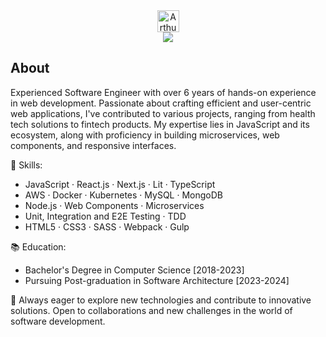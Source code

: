 <a href="https://arthurvasconcellos.com/" target="_blank">
  <div align="center">
    <img src="https://arthurvasconcellos.com/_next/image?url=%2Ffavicon.ico&w=64&q=75" alt="Arthur Vasconcellos Website" width="35" />
  </div>
  <div align="center">
    <img src="https://img.shields.io/badge/-arthurvasconcellos.com-0f2027?style=flat-square&logo=xxxxxxx&logoColor=white&link=https://arthurvasconcellos.com/" />
  </div>
</a>

## About

Experienced Software Engineer with over 6 years of hands-on experience in web development. Passionate about crafting efficient and user-centric web applications, I've contributed to various projects, ranging from health tech solutions to fintech products. My expertise lies in JavaScript and its ecosystem, along with proficiency in building microservices, web components, and responsive interfaces.

🔧 Skills:

- JavaScript · React.js · Next.js · Lit · TypeScript
- AWS · Docker · Kubernetes · MySQL · MongoDB
- Node.js · Web Components · Microservices
- Unit, Integration and E2E Testing · TDD
- HTML5 · CSS3 · SASS · Webpack · Gulp

📚 Education:

- Bachelor's Degree in Computer Science [2018-2023]
- Pursuing Post-graduation in Software Architecture [2023-2024]

🌱 Always eager to explore new technologies and contribute to innovative solutions. Open to collaborations and new challenges in the world of software development.

<!-- ## Main Tech Stack

<img align="left" height="50" src="./images/javascript.svg" alt="JavaScript" />
<img align="left" height="50" src="./images/typescript.svg" alt="TypeScript" />
<img align="left" height="50" src="./images/nodejs.svg" alt="Node.js" />
<img align="left" height="50" src="./images/reactjs.svg" alt="React" />

<br />
<br />

## Other skills

<img align="left" height="35" src="./images/next.png" />
<img align="left" height="35" src="./images/nest.svg" />
<img align="left" height="35" src="./images/express.svg" />
<img align="left" height="35" src="./images/docker.svg" />
<img align="left" height="35" src="./images/aws.svg" />
<img align="left" height="35" src="./images/serverless.svg" />
<img align="left" height="35" src="./images/kubernetes.svg" />
<img align="left" height="35" src="./images/mongodb.svg" />
<img align="left" height="35" src="./images/mysql.svg" />
<img align="left" height="35" src="./images/postgres.svg" />
<img align="left" height="35" src="./images/html5.svg" />
<img align="left" height="35" src="./images/css3.svg" />
<img align="left" height="35" src="./images/sass.svg" />
<img align="left" height="35" src="./images/bootstrap.svg" />

<br />
<br /> -->
